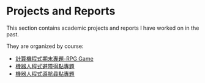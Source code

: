# Projects and Reports
This section contains academic projects and reports I have worked on in the past.

They are organized by course:

- [計算機程式期末專題-RPG Game](./計算機程式期末專題-RPG%20Game)
- [機器人程式避障得點專題](./機器人程式避障得點專題)  
- [機器人程式導航尋點專題](./機器人程式導航尋點專題)  
